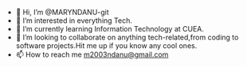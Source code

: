 - 👋 Hi, I’m @MARYNDANU-git
- 👀 I’m interested in everything Tech. 
- 🌱 I’m currently learning Information Technology at CUEA.
- 💞️ I’m looking to collaborate on anything tech-related,from coding to software projects.Hit me up if you know any cool ones.
- 📫 How to reach me m2003ndanu@gmail.com
  

<!---
MARYNDANU-git/MARYNDANU-git is a ✨ special ✨ repository because its `README.md` (this file) appears on your GitHub profile.
You can click the Preview link to take a look at your changes.
--->
